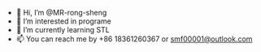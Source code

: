 - 👋 Hi, I’m @MR-rong-sheng
- 👀 I’m interested in programe
- 🌱 I’m currently learning STL
- 📫 You can reach me by +86 18361260367 or smf00001@outlook.com
<!---
MR-rong-sheng/MR-rong-sheng is a ✨ special ✨ repository because its `README.md` (this file) appears on your GitHub profile.
You can click the Preview link to take a look at your changes.
--->
